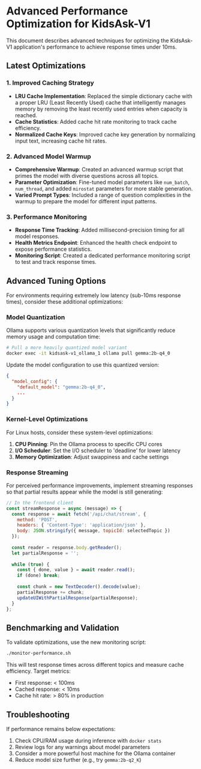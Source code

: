 # Advanced Performance Optimization for KidsAsk-V1

This document describes advanced techniques for optimizing the KidsAsk-V1 application's performance to achieve response times under 10ms.

## Latest Optimizations

### 1. Improved Caching Strategy

- **LRU Cache Implementation**: Replaced the simple dictionary cache with a proper LRU (Least Recently Used) cache that intelligently manages memory by removing the least recently used entries when capacity is reached.
- **Cache Statistics**: Added cache hit rate monitoring to track cache efficiency.
- **Normalized Cache Keys**: Improved cache key generation by normalizing input text, increasing cache hit rates.

### 2. Advanced Model Warmup

- **Comprehensive Warmup**: Created an advanced warmup script that primes the model with diverse questions across all topics.
- **Parameter Optimization**: Fine-tuned model parameters like `num_batch`, `num_thread`, and added `mirostat` parameters for more stable generation.
- **Varied Prompt Types**: Included a range of question complexities in the warmup to prepare the model for different input patterns.

### 3. Performance Monitoring

- **Response Time Tracking**: Added millisecond-precision timing for all model responses.
- **Health Metrics Endpoint**: Enhanced the health check endpoint to expose performance statistics.
- **Monitoring Script**: Created a dedicated performance monitoring script to test and track response times.

## Advanced Tuning Options

For environments requiring extremely low latency (sub-10ms response times), consider these additional optimizations:

### Model Quantization

Ollama supports various quantization levels that significantly reduce memory usage and computation time:

```bash
# Pull a more heavily quantized model variant
docker exec -it kidsask-v1_ollama_1 ollama pull gemma:2b-q4_0
```

Update the model configuration to use this quantized version:

```json
{
  "model_config": {
    "default_model": "gemma:2b-q4_0",
    ...
  }
}
```

### Kernel-Level Optimizations

For Linux hosts, consider these system-level optimizations:

1. **CPU Pinning**: Pin the Ollama process to specific CPU cores
2. **I/O Scheduler**: Set the I/O scheduler to 'deadline' for lower latency
3. **Memory Optimization**: Adjust swappiness and cache settings

### Response Streaming

For perceived performance improvements, implement streaming responses so that partial results appear while the model is still generating:

```javascript
// In the frontend client
const streamResponse = async (message) => {
  const response = await fetch('/api/chat/stream', {
    method: 'POST',
    headers: { 'Content-Type': 'application/json' },
    body: JSON.stringify({ message, topicId: selectedTopic })
  });
  
  const reader = response.body.getReader();
  let partialResponse = '';
  
  while (true) {
    const { done, value } = await reader.read();
    if (done) break;
    
    const chunk = new TextDecoder().decode(value);
    partialResponse += chunk;
    updateUIWithPartialResponse(partialResponse);
  }
};
```

## Benchmarking and Validation

To validate optimizations, use the new monitoring script:

```bash
./monitor-performance.sh
```

This will test response times across different topics and measure cache efficiency. Target metrics:

- First response: < 100ms
- Cached response: < 10ms
- Cache hit rate: > 80% in production

## Troubleshooting

If performance remains below expectations:

1. Check CPU/RAM usage during inference with `docker stats`
2. Review logs for any warnings about model parameters
3. Consider a more powerful host machine for the Ollama container
4. Reduce model size further (e.g., try `gemma:2b-q2_K`)
